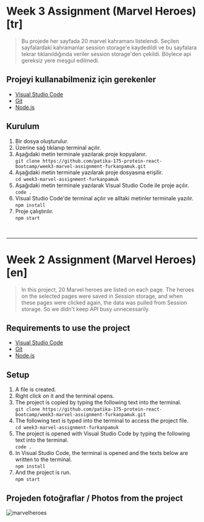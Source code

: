 # Week 3 Assignment (Marvel Heroes) [tr]
 > Bu projede her sayfada 20 marvel kahramanı listelendi. Seçilen sayfalardaki kahramanlar session storage'e kaydedildi ve bu sayfalara tekrar tıklanıldığında veriler session storage'den çekildi. Böylece api gereksiz yere meşgul edilmedi. 

## Projeyi kullanabilmeniz için gerekenler

- [Visual Studio Code](https://code.visualstudio.com/download)
- [Git](https://git-scm.com/downloads)
- [Node.js](https://nodejs.org/en/download/)

## Kurulum

1. Bir dosya oluşturulur.
2. Üzerine sağ tıklanıp terminal açılır.
3. Aşağıdaki metin terminale yazılarak proje kopyalanır. <br>
`git clone https://github.com/patika-175-protein-react-bootcamp/week3-marvel-assignment-furkanpamuk.git` 
4. Aşağıdaki metin terminale yazılarak proje dosyasına erişilir.<br>
`cd week3-marvel-assignment-furkanpamuk `
5. Aşağıdaki metin terminale yazılarak Visual Studio Code ile proje açılır.  <br>
`code .`
6. Visual Studio Code'de terminal açılır ve alltaki metinler terminale yazılır.<br>
`npm install`
7. Proje çalıştırılır.<br>
`npm start`
    

<br>
<hr>

# Week 2 Assignment (Marvel Heroes) [en]
> In this project, 20 Marvel heroes are listed on each page. The heroes on the selected pages were saved in Session storage, and when these pages were clicked again, the data was pulled from Session storage. So we didn't keep API busy unnecessarily.

## Requirements to use the project

- [Visual Studio Code](https://code.visualstudio.com/download)
- [Git](https://git-scm.com/downloads)
- [Node.js](https://nodejs.org/en/download/)

## Setup

1. A file is created.
2. Right click on it and the terminal opens.
3. The project is copied by typing the following text into the terminal.<br>
    `git clone https://github.com/patika-175-protein-react-bootcamp/week3-marvel-assignment-furkanpamuk.git`
4. The following text is typed into the terminal to access the project file.<br>
`cd week3-marvel-assignment-furkanpamuk `
5. The project is opened with Visual Studio Code by typing the following text into the terminal.<br>
    `code .`
6. In Visual Studio Code, the terminal is opened and the texts below are written to the terminal.<br>
`npm install`
7. And the project is run.<br>
`npm start`
## Projeden fotoğraflar / Photos from the project

<img src="https://i.ibb.co/tbCPpZK/marvelheroes.gif" alt="marvelheroes"/>